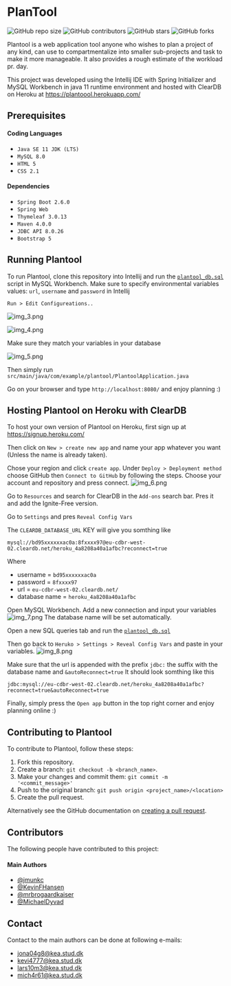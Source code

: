 <!-- 
Author: Jonas Munk
-->

# PlanTool


![GitHub repo size](https://img.shields.io/github/repo-size/jmunkc/plantool)
![GitHub contributors](https://img.shields.io/github/contributors/jmunkc/plantool)
![GitHub stars](https://img.shields.io/github/stars/jmunkc/plantool)
![GitHub forks](https://img.shields.io/github/forks/jmunkc/plantool)

Plantool is a web application tool anyone who wishes to plan a project of any kind, can use to compartmentalize into 
smaller sub-projects and task to make it more manageable. It also provides a rough estimate of the workload pr. day.

This project was developed using the Intellij IDE with Spring Initializer and MySQL Workbench
in java 11 runtime environment and hosted with ClearDB on Heroku at https://plantoool.herokuapp.com/ 

## Prerequisites
#### Coding Languages

* `Java SE 11 JDK (LTS)`
* `MySQL 8.0`
* `HTML 5`
* `CSS 2.1`

#### Dependencies 

* `Spring Boot 2.6.0`
* `Spring Web`
* `Thymeleaf 3.0.13`
* `Maven 4.0.0`
* `JDBC API 8.0.26`
* `Bootstrap 5`

## Running Plantool

To run Plantool, clone this repository into Intellij and run the [`plantool_db.sql`](https://github.com/jmunkc/plantool/blob/master/plantool_db.sql) script in MySQL Workbench. 
Make sure to specify environmental variables values: `url`, `username` and `password` in Intellij

```
Run > Edit Configureations..
```
![img_3.png](img_3.png)

![img_4.png](img_4.png)

Make sure they match your variables in your database

![img_5.png](img_5.png)

Then simply run `src/main/java/com/example/plantool/PlantoolApplication.java`

Go on your browser and type `http://localhost:8080/` and enjoy planning :)

## Hosting Plantool on Heroku with ClearDB
To host your own version of Plantool on Heroku, first sign up at https://signup.heroku.com/

Then click on `New > create new app` and name your app whatever you want (Unless the name is already taken).

Chose your region and click `create app`. Under `Deploy > Deployment method` choose GitHub then `Connect to GitHub`
by following the steps. Choose your account and repository and press connect.
![img_6.png](img_6.png)

Go to `Resources` and search for ClearDB in the `Add-ons` search bar. Pres it and add the Ignite-Free version.

Go to `Settings` and pres `Reveal Config Vars`

The `CLEARDB_DATABASE_URL` KEY will give you somthing like
```
mysql://bd95xxxxxxac0a:8fxxxx97@eu-cdbr-west-02.cleardb.net/heroku_4a8208a40a1afbc?reconnect=true
```
Where

* username = `bd95xxxxxxac0a`
* password = `8fxxxx97`
* url = `eu-cdbr-west-02.cleardb.net/`
* database name = `heroku_4a8208a40a1afbc`

Open MySQL Workbench. Add a new connection and input your variables
![img_7.png](img_7.png)
The database name will be set automatically.

Open a new SQL queries tab and run the [`plantool_db.sql`](https://github.com/jmunkc/plantool/blob/master/plantool_db.sql)

Then go back to `Heruko > Settings > Reveal Config Vars` and paste in your variables.
![img_8.png](img_8.png)

Make sure that the url is appended with the prefix `jdbc:` the suffix with the database name and `&autoReconnect=true`
It should look somthing like this
```
jdbc:mysql://eu-cdbr-west-02.cleardb.net/heroku_4a8208a40a1afbc?reconnect=true&autoReconnect=true
```
Finally, simply press the `Open app` button in the top right corner and enjoy planning online :)
## Contributing to Plantool

To contribute to Plantool, follow these steps:

1. Fork this repository.
2. Create a branch: `git checkout -b <branch_name>`.
3. Make your changes and commit them: `git commit -m '<commit_message>'`
4. Push to the original branch: `git push origin <project_name>/<location>`
5. Create the pull request.

Alternatively see the GitHub documentation on [creating a pull request](https://help.github.com/en/github/collaborating-with-issues-and-pull-requests/creating-a-pull-request).

## Contributors

The following people have contributed to this project:
#### Main Authors
* [@jmunkc](https://github.com/jmunkc)
* [@KevinFHansen](https://github.com/KevinFHansen) 
* [@mrbrogaardkaiser](https://github.com/mrbrogaardkaiser) 
* [@MichaelDyvad](https://github.com/MichaelDyvad) 

## Contact

Contact to the main authors can be done at following e-mails:
* jona04g8@kea.stud.dk
* kevi4777@kea.stud.dk
* lars10m3@kea.stud.dk
* mich4r61@kea.stud.dk